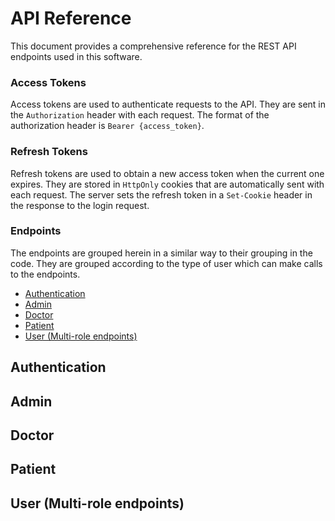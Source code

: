 # API Reference

This document provides a comprehensive reference for the REST API endpoints used in this software.

### Access Tokens

Access tokens are used to authenticate requests to the API. They are sent in the `Authorization` header with each request. The format of the authorization header is `Bearer {access_token}`.

### Refresh Tokens

Refresh tokens are used to obtain a new access token when the current one expires. They are stored in `HttpOnly` cookies that are automatically sent with each request. The server sets the refresh token in a `Set-Cookie` header in the response to the login request.

### Endpoints

The endpoints are grouped herein in a similar way to their grouping in the code. They are grouped according to the type of user which can make calls to the endpoints.

- [Authentication](#authentication)
- [Admin](#admin)
- [Doctor](#doctor)
- [Patient](#patient)
- [User (Multi-role endpoints)](#user-multi-role-endpoints)

## Authentication

## Admin

## Doctor

## Patient

## User (Multi-role endpoints)
